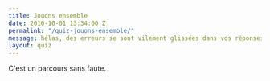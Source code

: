 ```yaml
---
title: Jouons ensemble
date: 2016-10-01 13:34:00 Z
permalink: "/quiz-jouons-ensemble/"
message: hélas, des erreurs se sont vilement glissées dans vos réponses. Il ne vous reste plus qu'à les chasser.
layout: quiz
---
```


C'est un parcours sans faute.
